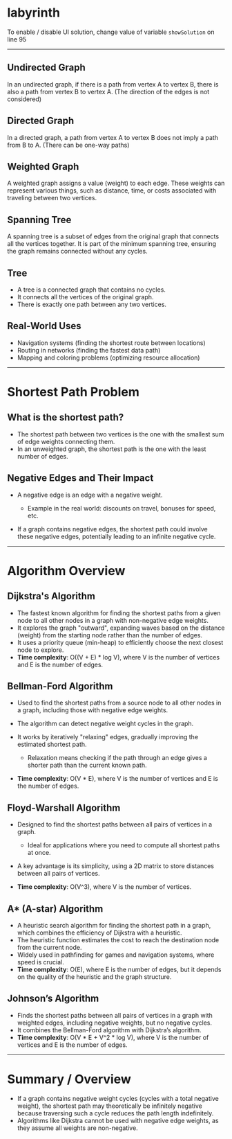 # labyrinth

To enable / disable UI solution, change value of variable `showSolution` on line 95

---

## Undirected Graph

In an undirected graph, if there is a path from vertex A to vertex B, there is also a path from vertex B to vertex A. (The direction of the edges is not considered)

## Directed Graph

In a directed graph, a path from vertex A to vertex B does not imply a path from B to A. (There can be one-way paths)

## Weighted Graph

A weighted graph assigns a value (weight) to each edge. These weights can represent various things, such as distance, time, or costs associated with traveling between two vertices.

## Spanning Tree

A spanning tree is a subset of edges from the original graph that connects all the vertices together. It is part of the minimum spanning tree, ensuring the graph remains connected without any cycles.

## Tree

* A tree is a connected graph that contains no cycles.
* It connects all the vertices of the original graph.
* There is exactly one path between any two vertices.

## Real-World Uses

* Navigation systems (finding the shortest route between locations)
* Routing in networks (finding the fastest data path)
* Mapping and coloring problems (optimizing resource allocation)

---

# Shortest Path Problem

## What is the shortest path?

* The shortest path between two vertices is the one with the smallest sum of edge weights connecting them.
* In an unweighted graph, the shortest path is the one with the least number of edges.

## Negative Edges and Their Impact

* A negative edge is an edge with a negative weight.

  * Example in the real world: discounts on travel, bonuses for speed, etc.
* If a graph contains negative edges, the shortest path could involve these negative edges, potentially leading to an infinite negative cycle.

---

# Algorithm Overview

## Dijkstra's Algorithm

* The fastest known algorithm for finding the shortest paths from a given node to all other nodes in a graph with non-negative edge weights.
* It explores the graph "outward", expanding waves based on the distance (weight) from the starting node rather than the number of edges.
* It uses a priority queue (min-heap) to efficiently choose the next closest node to explore.
* **Time complexity**: O((V + E) \* log V), where V is the number of vertices and E is the number of edges.

## Bellman-Ford Algorithm

* Used to find the shortest paths from a source node to all other nodes in a graph, including those with negative edge weights.
* The algorithm can detect negative weight cycles in the graph.
* It works by iteratively "relaxing" edges, gradually improving the estimated shortest path.

  * Relaxation means checking if the path through an edge gives a shorter path than the current known path.
* **Time complexity**: O(V \* E), where V is the number of vertices and E is the number of edges.

## Floyd-Warshall Algorithm

* Designed to find the shortest paths between all pairs of vertices in a graph.

  * Ideal for applications where you need to compute all shortest paths at once.
* A key advantage is its simplicity, using a 2D matrix to store distances between all pairs of vertices.
* **Time complexity**: O(V^3), where V is the number of vertices.

## A\* (A-star) Algorithm

* A heuristic search algorithm for finding the shortest path in a graph, which combines the efficiency of Dijkstra with a heuristic.
* The heuristic function estimates the cost to reach the destination node from the current node.
* Widely used in pathfinding for games and navigation systems, where speed is crucial.
* **Time complexity**: O(E), where E is the number of edges, but it depends on the quality of the heuristic and the graph structure.

## Johnson’s Algorithm

* Finds the shortest paths between all pairs of vertices in a graph with weighted edges, including negative weights, but no negative cycles.
* It combines the Bellman-Ford algorithm with Dijkstra’s algorithm.
* **Time complexity**: O(V \* E + V^2 \* log V), where V is the number of vertices and E is the number of edges.

---

# Summary / Overview

* If a graph contains negative weight cycles (cycles with a total negative weight), the shortest path may theoretically be infinitely negative because traversing such a cycle reduces the path length indefinitely.
* Algorithms like Dijkstra cannot be used with negative edge weights, as they assume all weights are non-negative.
